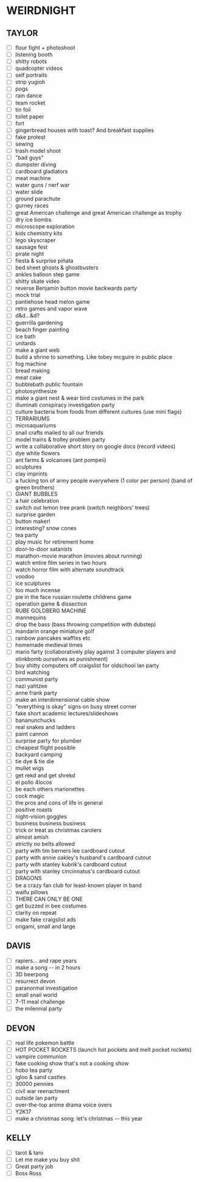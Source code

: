 

# WEIRDNIGHT

## TAYLOR

- [ ] flour fight + photoshoot
- [ ] listening booth
- [ ] shitty robots
- [ ] quadcopter videos
- [ ] self portraits
- [ ] strip yugioh
- [ ] pogs
- [ ] rain dance
- [ ] team rocket
- [ ] tin foil
- [ ] toilet paper
- [ ] fort
- [ ] gingerbread houses with toast? And breakfast supplies
- [ ] fake protest
- [ ] sewing
- [ ] trash model shoot
- [ ] "bad guys"
- [ ] dumpster diving
- [ ] cardboard gladiators
- [ ] meat machine
- [ ] water guns / nerf war
- [ ] water slide
- [ ] ground parachute
- [ ] gurney races
- [ ] great American challenge and great American challenge as trophy
- [ ] dry ice bombs
- [ ] microscope exploration
- [ ] kids chemistry kits
- [ ] lego skyscraper
- [ ] sausage fest
- [ ] pirate night
- [ ] fiesta & surprise piñata
- [ ] bed sheet ghosts & ghostbusters
- [ ] ankles balloon step game
- [ ] shitty skate video
- [ ] reverse Benjamin button movie backwards party
- [ ] mock trial
- [ ] pantiehose head melon game
- [ ] retro games and vapor wave
- [ ] d&d...&d?
- [ ] guerrilla gardening
- [ ] beach finger painting
- [ ] ice bath
- [ ] unitards
- [ ] make a giant web
- [ ] build a shrine to something. Like tobey mcguire in public place
- [ ] fog machine
- [ ] bread making
- [ ] meat cake
- [ ] bubblebath public fountain
- [ ] photosynthesize
- [ ] make a giant nest & wear bird costumes in the park
- [ ] illuminati conspiracy investigation party
- [ ] culture bacteria from foods from different cultures (use mini flags)
- [ ] TERRARIUMS
- [ ] microaquariums
- [ ] snail crafts mailed to all our friends
- [ ] model trains & trolley problem party
- [ ] write a collaborative short story on google docs (record videos)
- [ ] dye white flowers
- [ ] ant farms & volcanoes (ant pompeii)
- [ ] sculptures
- [ ] clay imprints
- [ ] a fucking ton of army people everywhere (1 color per person) (band of green brothers)
- [ ] GIANT BUBBLES
- [ ] a hair celebration
- [ ] switch out lemon tree prank (switch neighbors' trees)
- [ ] surprise garden
- [ ] button maker!
- [ ] interesting? snow cones
- [ ] tea party
- [ ] play music for retirement home
- [ ] door-to-door satanists
- [ ] marathon-movie marathon (movies about running)
- [ ] watch entire film series in two hours
- [ ] watch horror film with alternate soundtrack
- [ ] voodoo
- [ ] ice sculptures
- [ ] too much incense
- [ ] pie in the face russian roulette childrens game
- [ ] operation game & dissection
- [ ] RUBE GOLDBERG MACHINE
- [ ] mannequins
- [ ] drop the bass (bass throwing competition with dubstep)
- [ ] mandarin orange miniature golf
- [ ] rainbow pancakes waffles etc
- [ ] homemade medieval times
- [ ] mario farty (collaboratively play against 3 computer players and stinkbomb ourselves as punishment)
- [ ] buy shitty computers off craigslist for oldschool lan party
- [ ] bird watching
- [ ] communist party
- [ ] nazi yahtzee
- [ ] anne frank party
- [ ] make an interdimensional cable show
- [ ] "everything is okay" signs on busy street corner
- [ ] fake short academic lectures/slideshows
- [ ] bananunchucks
- [ ] real snakes and ladders
- [ ] paint cannon
- [ ] surprise party for plumber
- [ ] cheapest flight possible
- [ ] backyard camping
- [ ] tie dye & tie die
- [ ] mullet wigs
- [ ] get rekd and get shrekd
- [ ] el pollo 4locos
- [ ] be each others marionettes
- [ ] cock magic
- [ ] the pros and cons of life in general
- [ ] positive roasts
- [ ] night-vision goggles
- [ ] business business business
- [ ] trick or treat as christmas carolers
- [ ] almost amish
- [ ] strictly no belts allowed
- [ ] party with tim berners lee cardboard cutout 
- [ ] party with annie oakley's husband's cardboard cutout 
- [ ] party with stanley kubrik's cardboard cutout 
- [ ] party with stanley cincinnatus's cardboard cutout 
- [ ] DRAGONS
- [ ] be a crazy fan club for least-known player in band
- [ ] waifu pillows
- [ ] THERE CAN ONLY BE ONE
- [ ] get buzzed in bee costumes
- [ ] clarity on repeat
- [ ] make fake craigslist ads
- [ ] origami, small and large

## DAVIS

- [ ] rapiers... and rape years
- [ ] make a song -- in 2 hours
- [ ] 3D beerpong
- [ ] resurrect devon
- [ ] paranormal investigation
- [ ] small snail world
- [ ] 7-11 meal challenge
- [ ] the milennial party

## DEVON

- [ ] real life pokemon battle
- [ ] HOT POCKET ROCKETS (launch hot pockets and melt pocket rockets)
- [ ] vampire communion
- [ ] fake cooking show that's not a cooking show
- [ ] hobo tea party
- [ ] igloo & sand castles
- [ ] 30000 pennies
- [ ] civil war reenactment
- [ ] outside lan party
- [ ] over-the-top anime drama voice overs
- [ ] Y2K17
- [ ] make a christmas song: let's christmas -- this year

## KELLY

- [ ] tarot & taro
- [ ] Let me make you buy shit
- [ ] Great party job
- [ ] Boss Ross 
